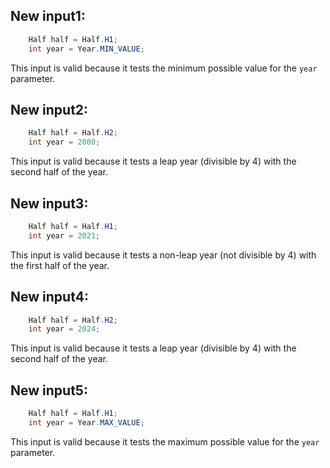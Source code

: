 ## New input1:
```java
    Half half = Half.H1;
    int year = Year.MIN_VALUE;
```
This input is valid because it tests the minimum possible value for the `year` parameter.

## New input2:
```java
    Half half = Half.H2;
    int year = 2000;
```
This input is valid because it tests a leap year (divisible by 4) with the second half of the year.

## New input3:
```java
    Half half = Half.H1;
    int year = 2021;
```
This input is valid because it tests a non-leap year (not divisible by 4) with the first half of the year.

## New input4:
```java
    Half half = Half.H2;
    int year = 2024;
```
This input is valid because it tests a leap year (divisible by 4) with the second half of the year.

## New input5:
```java
    Half half = Half.H1;
    int year = Year.MAX_VALUE;
```
This input is valid because it tests the maximum possible value for the `year` parameter.
